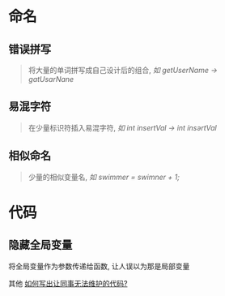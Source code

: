 # 命名

## 错误拼写

> 将大量的单词拼写成自己设计后的组合, *如 getUserName  -> gatUsarNane*



## 易混字符

> 在少量标识符插入易混字符, *如 int insertVal  -> int ínsərtVal*



## 相似命名

> 少量的相似变量名, *如 swimmer = swimner + 1;*		



# 代码

## 隐藏全局变量

将全局变量作为参数传递给函数, 让人误以为那是局部变量





其他 [如何写出让同事无法维护的代码?](https://mp.weixin.qq.com/s/8zP5DX79-aEuFF17MYnHtg)